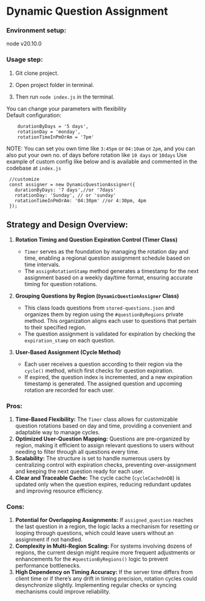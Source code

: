 # Dynamic Question Assignment

### Environment setup:
node v20.10.0

### Usage step:
1. Git clone project.

2. Open project folder  in terminal.

3. Then run `node index.js` in the terminal.

You can change your parameters with flexibility \
Default configuration:
```
    durationByDays = '5 days',
    rotationDay = 'monday',
    rotationTimeInPmOrAm = '7pm'
```
NOTE: You can set you own time like `3:45pm` or `04:10am` or `2pm`, and you can also put your own no. of days before rotation like `10 days` or `10days`
Use example of custom config like below and is available and commented in the codebase at `index.js`
```
 //customize 
 const assigner = new DynamicQuestionAssigner({
   durationByDays: '7 days',//or '7days'
   rotationDay: 'Sunday', // or 'sunday'
   rotationTimeInPmOrAm: '04:30pm' //or 4:30pm, 4pm
 });
```


## Strategy and Design Overview:

1. **Rotation Timing and Question Expiration Control (Timer Class)**
   - `Timer` serves as the foundation by managing the rotation day and time, enabling a regional question assignment schedule based on time intervals.
   - The `assignRotationStamp` method generates a timestamp for the next assignment based on a weekly day/time format, ensuring accurate timing for question rotations.

2. **Grouping Questions by Region (`DynamicQuestionAssigner` Class)**
   - This class loads questions from `stored-questions.json` and organizes them by region using the `#questionByRegions` private method. This organization aligns each user to questions that pertain to their specified region.
   - The question assignment is validated for expiration by checking the `expiration_stamp` on each question.

3. **User-Based Assignment (Cycle Method)**
   - Each user receives a question according to their region via the `cycle()` method, which first checks for question expiration.
   - If expired, the question index is incremented, and a new expiration timestamp is generated. The assigned question and upcoming rotation are recorded for each user.

### Pros:
1. **Time-Based Flexibility:** The `Timer` class allows for customizable question rotations based on day and time, providing a convenient and adaptable way to manage cycles.
2. **Optimized User-Question Mapping:** Questions are pre-organized by region, making it efficient to assign relevant questions to users without needing to filter through all questions every time.
3. **Scalability:** The structure is set to handle numerous users by centralizing control with expiration checks, preventing over-assignment and keeping the next question ready for each user.
4. **Clear and Traceable Cache:** The cycle cache (`cycleCacheOnDB`) is updated only when the question expires, reducing redundant updates and improving resource efficiency.

### Cons:
1. **Potential for Overlapping Assignments:** If `assigned_question` reaches the last question in a region, the logic lacks a mechanism for resetting or looping through questions, which could leave users without an assignment if not handled.
2. **Complexity in Multi-Region Scaling:** For systems involving dozens of regions, the current design might require more frequent adjustments or enhancements for the `#questionByRegions()` logic to prevent performance bottlenecks.
3. **High Dependency on Timing Accuracy:** If the server time differs from client time or if there’s any drift in timing precision, rotation cycles could desynchronize slightly. Implementing regular checks or syncing mechanisms could improve reliability.
